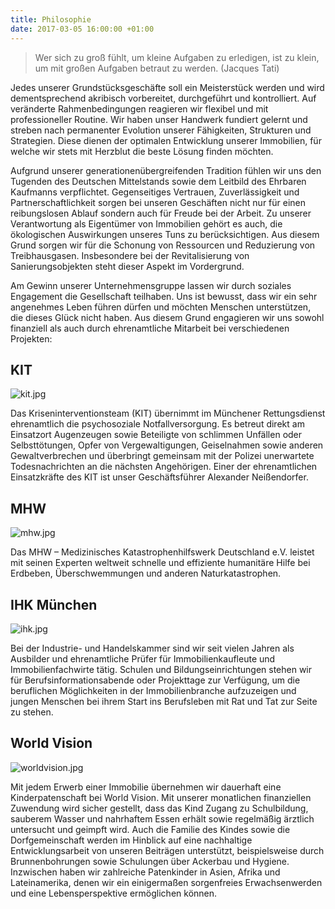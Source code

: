 ```yaml
---
title: Philosophie
date: 2017-03-05 16:00:00 +01:00
---
```


> Wer sich zu groß fühlt, um kleine Aufgaben zu erledigen, ist zu klein, um mit großen Aufgaben
> betraut zu werden. (Jacques Tati)

Jedes unserer Grundstücksgeschäfte soll ein Meisterstück werden und wird dementsprechend akribisch vorbereitet, durchgeführt und kontrolliert. Auf veränderte Rahmenbedingungen reagieren wir flexibel und mit professioneller Routine. Wir haben unser Handwerk fundiert gelernt und streben nach permanenter Evolution unserer Fähigkeiten, Strukturen und Strategien. Diese dienen der optimalen Entwicklung unserer Immobilien, für welche wir stets mit Herzblut die beste Lösung finden möchten.

Aufgrund unserer generationenübergreifenden Tradition fühlen wir uns den Tugenden des Deutschen Mittelstands sowie dem Leitbild des Ehrbaren Kaufmanns verpflichtet. Gegenseitiges Vertrauen, Zuverlässigkeit und Partnerschaftlichkeit sorgen bei unseren Geschäften nicht nur für einen reibungslosen Ablauf sondern auch für Freude bei der Arbeit. Zu unserer Verantwortung als Eigentümer von Immobilien gehört es auch, die ökologischen Auswirkungen unseres Tuns zu berücksichtigen. Aus diesem Grund sorgen wir für die Schonung von Ressourcen und Reduzierung von Treibhausgasen. Insbesondere bei der Revitalisierung von Sanierungsobjekten steht dieser Aspekt im Vordergrund.

Am Gewinn unserer Unternehmensgruppe lassen wir durch soziales Engagement die Gesellschaft teilhaben. Uns ist bewusst, dass wir ein sehr angenehmes Leben führen dürfen und möchten Menschen unterstützen, die dieses Glück nicht haben. Aus diesem Grund engagieren wir uns sowohl finanziell als auch durch ehrenamtliche Mitarbeit bei verschiedenen Projekten:

## KIT

![kit.jpg](/uploads/kit.jpg)

Das Kriseninterventionsteam (KIT) übernimmt im Münchener Rettungsdienst ehrenamtlich die psychosoziale Notfallversorgung. Es betreut direkt am Einsatzort Augenzeugen sowie Beteiligte von schlimmen Unfällen oder Selbsttötungen, Opfer von Vergewaltigungen, Geiselnahmen sowie anderen Gewaltverbrechen und überbringt gemeinsam mit der Polizei unerwartete Todesnachrichten an die nächsten Angehörigen. Einer der ehrenamtlichen Einsatzkräfte des KIT ist unser Geschäftsführer Alexander Neißendorfer.

## MHW

![mhw.jpg](/uploads/mhw.jpg)

Das MHW – Medizinisches Katastrophenhilfswerk Deutschland e.V. leistet mit seinen Experten weltweit schnelle und effiziente humanitäre Hilfe bei Erdbeben, Überschwemmungen und anderen Naturkatastrophen.

## IHK München

![ihk.jpg](/uploads/ihk.jpg)

Bei der Industrie- und Handelskammer sind wir seit vielen Jahren als Ausbilder und ehrenamtliche Prüfer für Immobilienkaufleute und Immobilienfachwirte tätig. Schulen und Bildungseinrichtungen stehen wir für Berufsinformationsabende oder Projekttage zur Verfügung, um die beruflichen Möglichkeiten in der Immobilienbranche aufzuzeigen und jungen Menschen bei ihrem Start ins Berufsleben mit Rat und Tat zur Seite zu stehen.

## World Vision

![worldvision.jpg](/uploads/worldvision.jpg)

Mit jedem Erwerb einer Immobilie übernehmen wir dauerhaft eine Kinderpatenschaft bei World Vision. Mit unserer monatlichen finanziellen Zuwendung wird sicher gestellt, dass das Kind Zugang zu Schulbildung, sauberem Wasser und nahrhaftem Essen erhält sowie regelmäßig ärztlich untersucht und geimpft wird. Auch die Familie des Kindes sowie die Dorfgemeinschaft werden im Hinblick auf eine nachhaltige Entwicklungsarbeit von unseren Beiträgen unterstützt, beispielsweise durch Brunnenbohrungen sowie Schulungen über Ackerbau und Hygiene. Inzwischen haben wir zahlreiche Patenkinder in Asien, Afrika und Lateinamerika, denen wir ein einigermaßen sorgenfreies Erwachsenwerden und eine Lebensperspektive ermöglichen können.
